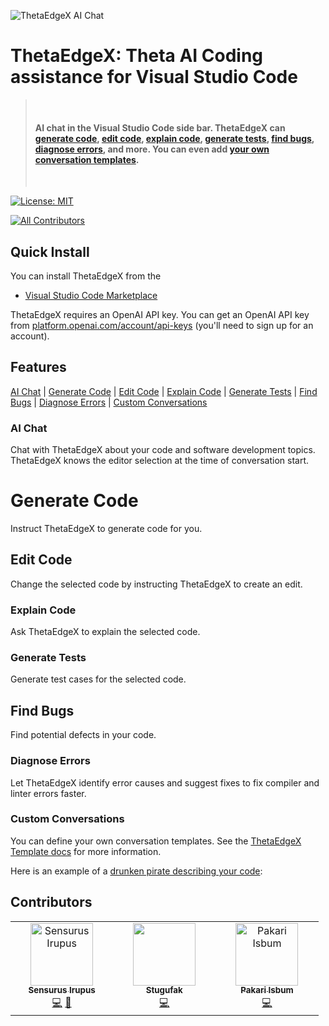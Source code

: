 ![ThetaEdgeX AI Chat](https://i.ibb.co/r5s67gR/drunken-pirate.png)

# ThetaEdgeX: Theta AI Coding assistance for Visual Studio Code

> &nbsp;
>
> #### AI chat in the Visual Studio Code side bar. ThetaEdgeX can [generate code](#generate-code), [edit code](#edit-code), [explain code](#explain-code), [generate tests](#generate-tests), [find bugs](#find-bugs), [diagnose errors](#diagnose-errors), and more. You can even add [your own conversation templates](#custom-conversations).
>
> &nbsp;

<!-- prettier-ignore-start -->
[![License: MIT](https://img.shields.io/badge/License-MIT-yellow.svg)](https://opensource.org/licenses/MIT)

[![All Contributors](https://img.shields.io/badge/all_contributors-3-orange.svg?style=flat-square)](#contributors)

<!-- prettier-ignore-end -->

## Quick Install

You can install ThetaEdgeX from the

- [Visual Studio Code Marketplace](https://marketplace.visualstudio.com/manage/publishers/thetaedgex)

ThetaEdgeX requires an OpenAI API key. You can get an OpenAI API key from [platform.openai.com/account/api-keys](https://platform.openai.com/account/api-keys) (you'll need to sign up for an account).

## Features

[AI Chat](#ai-chat) | [Generate Code](#generate-code) | [Edit Code](#edit-code) | [Explain Code](#explain-code) | [Generate Tests](#generate-tests) | [Find Bugs](#find-bugs) | [Diagnose Errors](#diagnose-errors) | [Custom Conversations](#custom-conversations)

### AI Chat

Chat with ThetaEdgeX about your code and software development topics. ThetaEdgeX knows the editor selection at the time of conversation start.

# Generate Code

Instruct ThetaEdgeX to generate code for you.

## Edit Code

Change the selected code by instructing ThetaEdgeX to create an edit.

### Explain Code

Ask ThetaEdgeX to explain the selected code.

### Generate Tests

Generate test cases for the selected code.

## Find Bugs

Find potential defects in your code.

### Diagnose Errors

Let ThetaEdgeX identify error causes and suggest fixes to fix compiler and linter errors faster.

### Custom Conversations

You can define your own conversation templates. See the [ThetaEdgeX Template docs](https://github.com/rubberduck-ai/rubberduck-vscode/blob/main/doc/rubberduck-templates.md) for more information.

Here is an example of a [drunken pirate describing your code](https://github.com/rubberduck-ai/rubberduck-vscode/blob/main/template/fun/drunken-pirate.rdt.md):

## Contributors

<table>
  <tbody>
    <tr>
      <td align="center" valign="top" width="25%"><a href="https://github.com/sensurusirupus"><img src="https://avatars.githubusercontent.com/u/112242786?s=100&v=4" width="100px;" alt="Sensurus Irupus "/><br /><sub><b>Sensurus Irupus</b></sub></a><br /><a href="https://github.com/rubberduck-ai/rubberduck-vscode/commits?author=unquietwiki" title="Code">💻</a> <a href="" title="Bug reports">🐛</a></td>
      <td align="center" valign="top" width="25%"><a href="https://github.com/stugufaka"><img src="https://avatars.githubusercontent.com/u/116524580?s=200&v=4" width="100px;" alt=""/><br /><sub><b>Stugufak</b></sub></a><br /><a href="" title="Code">💻</a></td>
      <td align="center" valign="top" width="25%"><a href="http://kupczynski.info/"><img src="https://avatars.githubusercontent.com/u/116466602?s=200&v=4" width="100px;" alt="Pakari Isbum "/><br /><sub><b>Pakari Isbum</b></sub></a><br /><a href="" title="Code">💻</a></td>
    </tr>
  </tbody>
</table>
